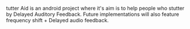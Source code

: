 tutter Aid is an android project where it's aim is to help people who stutter by Delayed Auditory Feedback. Future implementations will also feature frequency shift + Delayed audio feedback.
